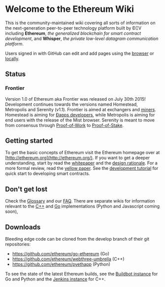 # Welcome to the Ethereum Wiki


This is the community-maintained wiki covering all sorts of information on the next-generation peer-to-peer technology platform built by ÐΞV including **Ethereum**, _the generalized blockchain for smart contract development_, and **Whisper**, _the private low-level datagram communication platform_.

Users signed in with GitHub can edit and add pages using the [browser](https://help.github.com/articles/editing-wiki-pages-via-the-online-interface) or [locally](https://help.github.com/articles/adding-and-editing-wiki-pages-locally).

## Status 

### Frontier

Version 1.0 of Ethereum aka Frontier was released on July 30th 2015! Development continues towards the versions named Homestead, Metropolis and Serenity (v1.1). Frontier is aimed at exchangers and [miners](https://github.com/ethereum/wiki/wiki/Mining). Homestead is aiming for [Ðapps developers](https://github.com/ethereum/wiki/wiki/Dapp-Developer-Resources), while Metropolis is aiming for end users with the release of the Mist browser. Serenity is meant to move from consensus through [Proof-of-Work](https://github.com/ethereum/wiki/wiki/Ethash) to [Proof-of-Stake](https://blog.ethereum.org/2015/08/01/introducing-casper-friendly-ghost/).

## Getting started
To get the basic concepts of Ethereum visit the Ethereum homepage over at [http://ethereum.org](http://ethereum.org/). If you want to get a deeper understanding, start by read the [whitepaper](https://github.com/ethereum/wiki/wiki/White-Paper) and the [design rationale](https://github.com/ethereum/wiki/wiki/Design-Rationale). For a more formal review, read the [yellow paper](http://gavwood.com/Paper.pdf). See the [development tutorial](https://github.com/ethereum/wiki/wiki/Ethereum-Development-Tutorial) for quick start to developing smart contracts.

## Don't get lost
Check the [Glossary](https://github.com/ethereum/wiki/wiki/Glossary) and our [FAQ](https://github.com/ethereum/wiki/wiki/FAQ). There are separate wikis for information relevant to the [C++](https://github.com/ethereum/webthree-umbrella/wiki) and [Go](https://github.com/ethereum/go-ethereum/wiki) implementations (Python and Javascript coming soon),

## Downloads
Bleeding edge code can be cloned from the develop branch of their git repositories:
- https://github.com/ethereum/go-ethereum (Go)
- https://github.com/ethereum/webthree-umbrella (C++)
- https://github.com/ethereum/pyethapp (Python)

To see the state of the latest Ethereum builds, see the [Buildbot instance](http://build.ethdev.com/console) for Go and Python and the [Jenkins instance](http://52.28.164.97/) for C++.